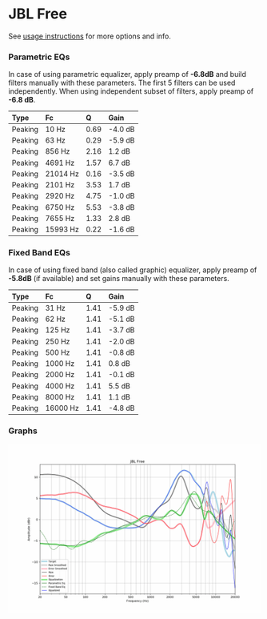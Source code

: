 # JBL Free
See [usage instructions](https://github.com/jaakkopasanen/AutoEq#usage) for more options and info.

### Parametric EQs
In case of using parametric equalizer, apply preamp of **-6.8dB** and build filters manually
with these parameters. The first 5 filters can be used independently.
When using independent subset of filters, apply preamp of **-6.8 dB**.

| Type    | Fc       |    Q | Gain    |
|:--------|:---------|:-----|:--------|
| Peaking | 10 Hz    | 0.69 | -4.0 dB |
| Peaking | 63 Hz    | 0.29 | -5.9 dB |
| Peaking | 856 Hz   | 2.16 | 1.2 dB  |
| Peaking | 4691 Hz  | 1.57 | 6.7 dB  |
| Peaking | 21014 Hz | 0.16 | -3.5 dB |
| Peaking | 2101 Hz  | 3.53 | 1.7 dB  |
| Peaking | 2920 Hz  | 4.75 | -1.0 dB |
| Peaking | 6750 Hz  | 5.53 | -3.8 dB |
| Peaking | 7655 Hz  | 1.33 | 2.8 dB  |
| Peaking | 15993 Hz | 0.22 | -1.6 dB |

### Fixed Band EQs
In case of using fixed band (also called graphic) equalizer, apply preamp of **-5.8dB**
(if available) and set gains manually with these parameters.

| Type    | Fc       |    Q | Gain    |
|:--------|:---------|:-----|:--------|
| Peaking | 31 Hz    | 1.41 | -5.9 dB |
| Peaking | 62 Hz    | 1.41 | -5.1 dB |
| Peaking | 125 Hz   | 1.41 | -3.7 dB |
| Peaking | 250 Hz   | 1.41 | -2.0 dB |
| Peaking | 500 Hz   | 1.41 | -0.8 dB |
| Peaking | 1000 Hz  | 1.41 | 0.8 dB  |
| Peaking | 2000 Hz  | 1.41 | -0.1 dB |
| Peaking | 4000 Hz  | 1.41 | 5.5 dB  |
| Peaking | 8000 Hz  | 1.41 | 1.1 dB  |
| Peaking | 16000 Hz | 1.41 | -4.8 dB |

### Graphs
![](./JBL%20Free.png)